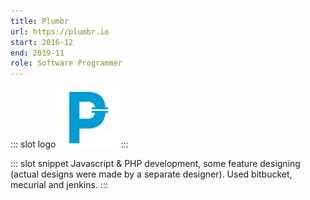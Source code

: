 ```yaml
---
title: Plumbr
url: https://plumbr.io
start: 2016-12
end: 2019-11
role: Software Programmer
---
```


::: slot logo
![Plumbr Logo](./plumbr/logo.png)
:::

::: slot snippet
Javascript & PHP development, some feature designing (actual designs were made by a separate designer). Used bitbucket, mecurial and jenkins.
:::
